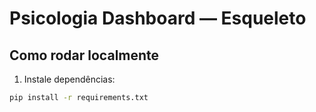 # Psicologia Dashboard — Esqueleto

## Como rodar localmente

1. Instale dependências:

```bash
pip install -r requirements.txt
